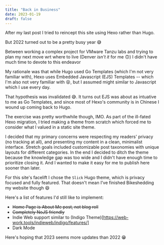 ```yaml
---
title: "Back in Business"
date: 2023-01-19
draft: false
---
```


After my last post I tried to reincept this site using Hexo rather than Hugo.

But 2022 turned out to be a pretty busy year 😅
<!--more-->

Between working a complex project for VMware Tanzu labs and trying to plan my next move wrt where to live (Denver _isn't it_ for me 🙃) I didn't have much time to devote to this endeavor


My rationale was that while Hugo used Go Templates (which I'm not very familiar with), Hexo uses Embedded Javascript (EJS) Templates -- which I'm also not very familiar with 😝, but I assumed might similar to Javascript which I use every day. 

That hypothesis was invalidated 😅. It turns out EJS was about as intuative to me as Go Templates, and since most of Hexo's community is in Chinese I wound up coming back to Hugo.

The exercise was pretty worthwhile though, IMO. As part of the ill-fated Hexo migration, I tried making a theme from scratch which forced me to consider what I valued in a static site theme. 

I decided that my primary concerns were respecting my readers' privacy (no tracking at all), and presenting my content in a clean, minimalist interface. Stretch goals included customizable post taxonomies with unique layouts for different categories. In the end I decided to ditch the theme because the knowledge gap was too wide and I didn't have enough time to prioritize closing it. And I wanted to make it easy for me to publish here sooner than later. 

For this site's facelift I chose the `Slick` Hugo theme, which is privacy focused and fully featured. That doesn't mean I've finished Bikeshedding my website though 😄

Here's a list of features I'd still like to implement:

* ~~Home Page is About Me post, not blog roll~~
* ~~Completely NoJS friendly~~
* Indie Web support similar to (Indigo Theme)[https://web-work.tools/indieweb/indigo/features/]
* Dark Mode


Here's hoping that 2023 seems more updates than 2022 😁